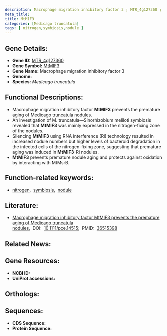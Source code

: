 ```yaml
---
description: Macrophage migration inhibitory factor 3 ; MTR_4g127360 ; Medicago truncatula
meta_title:
title: MtMIF3
categories: [Medicago truncatula]
tags: [ nitrogen,symbiosis,nodule ]
---
```


## Gene Details:
- **Gene ID:** [MTR_4g127360]()
- **Gene Symbol:** <u>MtMIF3</u>
- **Gene Name:** Macrophage migration inhibitory factor 3
- **Genome:** []()
- **Species:** *Medicago truncatula*

## Functional Descriptions:
   - Macrophage migration inhibitory factor **MtMIF3** prevents the premature aging of Medicago truncatula nodules.
   - An investigation of M. truncatula—Sinorhizobium meliloti symbiosis revealed that **MtMIF3** was mainly expressed in the nitrogen-fixing zone of the nodules. 
   - Silencing **MtMIF3** using RNA interference (Ri) technology resulted in increased nodule numbers but higher levels of bacteroid degradation in the infected cells of the nitrogen-fixing zone, suggesting that premature aging was induced in **MtMIF3**-Ri nodules.
   - **MtMIF3** prevents premature nodule aging and protects against oxidation by interacting with MtMsrB.

## Function-related keywords:
   - [nitrogen](/tags/nitrogen/),&nbsp;&nbsp;[symbiosis](/tags/symbiosis/),&nbsp;&nbsp;[nodule](/tags/nodule/)

## Literature:
   - [Macrophage migration inhibitory factor MtMIF3 prevents the premature aging of Medicago truncatula nodules.](https://doi.org/10.1111/pce.14515)&nbsp;&nbsp;DOI:&nbsp;&nbsp;[10.1111/pce.14515](https://doi.org/10.1111/pce.14515);&nbsp;&nbsp;PMID:&nbsp;&nbsp;[36515398](https://pubmed.ncbi.nlm.nih.gov/36515398/)

## Related News:

## Gene Resources:
- **NCBI ID:**  [](https://www.ncbi.nlm.nih.gov/gene/?term=)
- **UniProt accessions:**  [](https://www.uniprot.org/uniprotkb//entry)

## Orthologs:

## Sequences:
- **CDS Sequence:**
- **Protein Sequence:**
